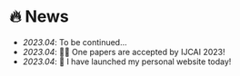 # 🔥 News
- *2023.04*: To be continued...
- *2023.04*: 🎉🎉 One papers are accepted by IJCAI 2023!
- *2023.04*: 📢 I have launched my personal website today!

